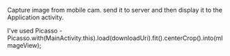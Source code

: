 Capture image from mobile cam. send it to server and then display it to the Application activity.

I've used Picasso - Picasso.with(MainActivity.this).load(downloadUri).fit().centerCrop().into(mImageView);
